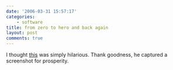 ```yaml
---
date: '2006-03-31 15:57:17'
categories:
    - software
title: from zero to hero and back again
layout: post
comments: true
---
```

I thought
[this](http://www.stoweboyd.com/message/2006/03/technorati_lost.html)
was simply hilarious. Thank goodness, he captured a screenshot for
prosperity.
